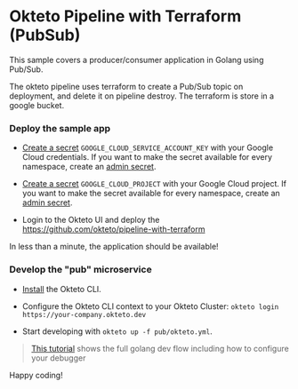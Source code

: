 # Okteto Pipeline with Terraform (PubSub)

This sample covers a producer/consumer application in Golang using Pub/Sub.

The okteto pipeline uses terraform to create a Pub/Sub topic on deployment, and delete it on pipeline destroy.
The terraform is store in a google bucket.

### Deploy the sample app

- [Create a secret](https://okteto.com/docs/cloud/secrets/) `GOOGLE_CLOUD_SERVICE_ACCOUNT_KEY` with your Google Cloud credentials. If you want to make the secret available for every namespace, create an [admin secret](https://okteto.com/docs/enterprise/administration/dashboard/#secrets-section).

- [Create a secret](https://okteto.com/docs/cloud/secrets/) `GOOGLE_CLOUD_PROJECT` with your Google Cloud project. If you want to make the secret available for every namespace, create an [admin secret](https://okteto.com/docs/enterprise/administration/dashboard/#secrets-section).

- Login to the Okteto UI and deploy the https://github.com/okteto/pipeline-with-terraform

In less than a minute, the application should be available!

### Develop the "pub" microservice

- [Install](https://okteto.com/docs/getting-started/installation/) the Okteto CLI.

- Configure the Okteto CLI context to your Okteto Cluster: `okteto login https://your-company.okteto.dev`

- Start developing with `okteto up -f pub/okteto.yml`.

> [This tutorial](https://okteto.com/docs/samples/golang/) shows the full golang dev flow including how to configure your debugger

Happy coding!


